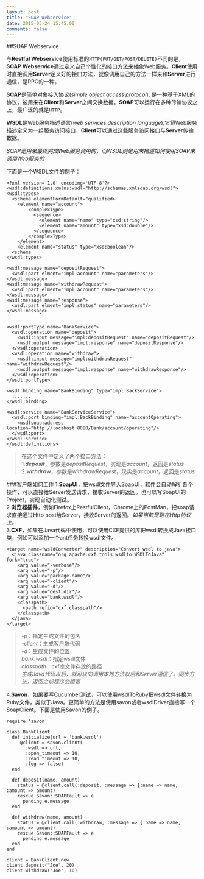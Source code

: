 ```yaml
---
layout: post
title: "SOAP Webservice"
date: 2015-05-24 15:45:00
comments: false
---
```


##SOAP Webservice

与**Restful Webservice**使用标准的`HTTP(PUT/GET/POST/DELETE)`不同的是，**SOAP Webservice**通过定义自己个性化的接口方法来抽象Web服务。**Client**使用时直接调用**Server**定义好的接口方法，就像调用自己的方法一样来和**Server**进行通信，是RPC的一种。   

**SOAP**是简单对象接入协议(*simple object access protocol*), 是一种基于XML的协议，被用来在**Client**和**Server**之间交换数据。**SOAP**可以运行在多种传输协议之上，最广泛的就是`HTTP`。   

**WSDL**是Web服务描述语言(*web services description language*),它将Web服务描述定义为一组服务访问接口，**Client**可以通过这些服务访问接口与**Server**传输数据。

*SOAP是用来最终完成Web服务调用的，而WSDL则是用来描述如何使用SOAP来调用Web服务的*   

下面是一个WSDL文件的例子：  

	<?xml version='1.0' encoding='UTF-8'?>
	<wsdl:definitions xmlns:wsdl="http://schemas.xmlsoap.org/wsdl">
	<wsdl:types>
	  <schema elementFormDefault="qualified>
	    <element name="account">
			<complexType>
			  <sequence>
			    <element name="name" type="xsd:string"/>
			    <element name="amount" type="xsd:double"/>
			  </sequence>
			</complexType>
		</element>
		<element name="status" type="xsd:boolean"/>
	  <schema
	</wsdl:types>  
	
	<wsdl:message name="depositRequest">
	  <wsdl:part elment="impl:account" name="parameters"/>
	</wsdl:message>
	<wsdl:message name="withdrawRequest">
	  <wsdl:part elment="impl:account" name="parameters"/>
	</wsdl:message>
	<wsdl:message name="response">
	  <wsdl:part elment="impl:status" name="parameters"/>
	</wsdl:message>

	
	<wsdl:portType name="BankService">
	  <wsdl:operation name="deposit">
	    <wsdl:input message="impl:depositRequest" name="depositRequest"/>
	    <wsdl:output message="impl:response" name="depositResponse"/>
	  </wsdl:operation>
	  <wsdl:operation name="withdraw">
	    <wsdl:input message="impl:withdrawRequest" name="withdrawRequest"/>
	    <wsdl:output message="impl:response" name="withdrawResponse"/>
	  </wsdl:operation>
	</wsdl:portType>
	
	<wsdl:binding name="BankBinding" type="impl:BackService">
	  .......
	</wsdl:binding>
	
	<wsdl:service name="BankServiceService">
	  <wsdl:port binding="impl:BackBinding" name="accountOperating">
	    <wsdlsoap:address location="http://locahost:8080/Bank/account/operating"/>
	  </wsdl:port>
	</wsdl:service>
	</wsdl:definitions>
	   
>在这个文件中定义了两个接口方法：   
>1.***deposit***，参数是*depositRequest*，实现是*account*，返回是*status*   
>2.***withdraw***，参数是*withdrawRequest*，现实是*account*，返回是*status*

###客户端如何工作
1.**SoapUI**，把wsdl文件导入SoapUI，软件会自动解析各个操作，可以直接给Server发送请求，接收Server的返回。也可以写SoapUI的Project，实现自动化测试。  
2.**浏览器插件**，例如Firefox上RestfulClient，Chrome上的PostMan，把soap请求直接通过Http post给Server，接收Server的返回。*如果当前是跑在Http协议上。*   
3.**CXF**，如果在Java代码中使用，可以使用CXF提供的库把wsdl转换成Java接口类，例如可以添加一个ant任务转换wsdl文件。

	<target name="wsldConverter" description="Convert wsdl to java">
	  <java classname="org.apache.cxf.tools.wsdlto.WSDLToJava" fork="true">
	    <arg value="-verbose"/>
	    <arg value="-p"/>
	    <arg value="package.name"/>
	    <arg value="-client"/>
	    <arg value="-d"/>
	    <arg value="dest.dir"/>
	    <arg value="bank.wsdl"/>
	    <classpath>
	      <path refid="cxf.classpath"/>
	    </classpath>
	  </java>
	</target>
>*-p*：指定生成文件的包名   
>*-client*：生成客户端代码   
>*-d*：生成文件的位置   
>*bank.wsdl*：指定wsdl文件   
>*classpath*：cxf库文件存放的路径   
>*生成Java代码以后，就可以向调用本地方法以后和Server通信了。同步方法，返回之前程序会阻塞*   

4.**Savon**，如果要写Cucumber测试，可以使用wsdlToRuby把wsdl文件转换为Ruby文件，类似于Java。更简单的方法是使用savon或者wsdlDriver直接写一个SoapClient。下面是使用Savon的例子。

	require 'savon'
	
	class BankClient
	  def initialize(url = 'bank.wsdl')
	     @client = savon.client(
	       :wsdl => url,
	       :open_timeout => 10,
	       :read_timeout => 10,
	       :log => false)
	  end
	  
	  def deposit(name, amount)
	    status = @client.call(:deposit, :message => {:name => name, :amount => amount)
	    rescue Savon::SOAPFault => e
	      pending e.message
	  end
	  
	  def withdraw(name, amount)
	    status = @client.call(:withdraw, :message => {:name => name, :amount => amount)
	    rescue Savon::SOAPFault => e
	      pending e.message
	  end
	end
	
	client = BankClient.new
	client.deposit("Joe", 20)
	client.withdraw("Joe", 10)

